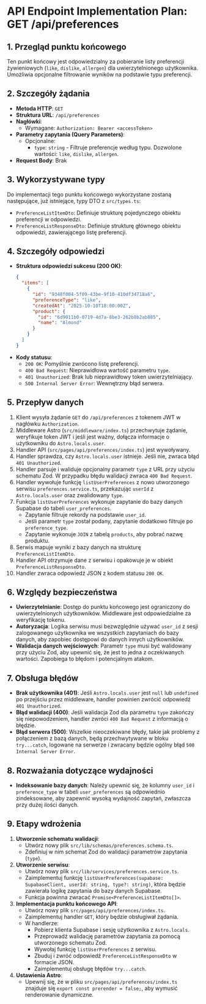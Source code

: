 # API Endpoint Implementation Plan: GET /api/preferences

## 1. Przegląd punktu końcowego
Ten punkt końcowy jest odpowiedzialny za pobieranie listy preferencji żywieniowych (`like`, `dislike`, `allergen`) dla uwierzytelnionego użytkownika. Umożliwia opcjonalne filtrowanie wyników na podstawie typu preferencji.

## 2. Szczegóły żądania
- **Metoda HTTP**: `GET`
- **Struktura URL**: `/api/preferences`
- **Nagłówki**:
  - Wymagane: `Authorization: Bearer <accessToken>`
- **Parametry zapytania (Query Parameters)**:
  - Opcjonalne:
    - `type`: `string` - Filtruje preferencje według typu. Dozwolone wartości: `like`, `dislike`, `allergen`.
- **Request Body**: Brak

## 3. Wykorzystywane typy
Do implementacji tego punktu końcowego wykorzystane zostaną następujące, już istniejące, typy DTO z `src/types.ts`:
- `PreferenceListItemDto`: Definiuje strukturę pojedynczego obiektu preferencji w odpowiedzi.
- `PreferenceListResponseDto`: Definiuje strukturę głównego obiektu odpowiedzi, zawierającego listę preferencji.

## 4. Szczegóły odpowiedzi
- **Struktura odpowiedzi sukcesu (200 OK)**:
  ```json
  {
    "items": [
      {
        "id": "9348f004-5f09-43be-9f10-410df34718a6",
        "preferenceType": "like",
        "createdAt": "2025-10-10T18:00:00Z",
        "product": {
          "id": "6d9011b0-0719-4d7a-8be3-262b8b2ab885",
          "name": "Almond"
        }
      }
    ]
  }
  ```
- **Kody statusu**:
  - `200 OK`: Pomyślnie zwrócono listę preferencji.
  - `400 Bad Request`: Nieprawidłowa wartość parametru `type`.
  - `401 Unauthorized`: Brak lub nieprawidłowy token uwierzytelniający.
  - `500 Internal Server Error`: Wewnętrzny błąd serwera.

## 5. Przepływ danych
1.  Klient wysyła żądanie `GET` do `/api/preferences` z tokenem JWT w nagłówku `Authorization`.
2.  Middleware Astro (`src/middleware/index.ts`) przechwytuje żądanie, weryfikuje token JWT i jeśli jest ważny, dołącza informacje o użytkowniku do `Astro.locals.user`.
3.  Handler API (`src/pages/api/preferences/index.ts`) jest wywoływany.
4.  Handler sprawdza, czy `Astro.locals.user` istnieje. Jeśli nie, zwraca błąd `401 Unauthorized`.
5.  Handler parsuje i waliduje opcjonalny parametr `type` z URL przy użyciu schematu Zod. W przypadku błędu walidacji zwraca `400 Bad Request`.
6.  Handler wywołuje funkcję `listUserPreferences` z nowo utworzonego serwisu `preferences.service.ts`, przekazując `userId` z `Astro.locals.user` oraz zwalidowany `type`.
7.  Funkcja `listUserPreferences` wykonuje zapytanie do bazy danych Supabase do tabeli `user_preferences`.
    - Zapytanie filtruje rekordy na podstawie `user_id`.
    - Jeśli parametr `type` został podany, zapytanie dodatkowo filtruje po `preference_type`.
    - Zapytanie wykonuje `JOIN` z tabelą `products`, aby pobrać nazwę produktu.
8.  Serwis mapuje wyniki z bazy danych na strukturę `PreferenceListItemDto`.
9.  Handler API otrzymuje dane z serwisu i opakowuje je w obiekt `PreferenceListResponseDto`.
10. Handler zwraca odpowiedź JSON z kodem statusu `200 OK`.

## 6. Względy bezpieczeństwa
- **Uwierzytelnianie**: Dostęp do punktu końcowego jest ograniczony do uwierzytelnionych użytkowników. Middleware jest odpowiedzialne za weryfikację tokenu.
- **Autoryzacja**: Logika serwisu musi bezwzględnie używać `user_id` z sesji zalogowanego użytkownika we wszystkich zapytaniach do bazy danych, aby zapobiec dostępowi do danych innych użytkowników.
- **Walidacja danych wejściowych**: Parametr `type` musi być walidowany przy użyciu Zod, aby upewnić się, że jest to jedna z oczekiwanych wartości. Zapobiega to błędom i potencjalnym atakom.

## 7. Obsługa błędów
- **Brak użytkownika (401)**: Jeśli `Astro.locals.user` jest `null` lub `undefined` po przejściu przez middleware, handler powinien zwrócić odpowiedź `401 Unauthorized`.
- **Błąd walidacji (400)**: Jeśli walidacja Zod dla parametru `type` zakończy się niepowodzeniem, handler zwróci `400 Bad Request` z informacją o błędzie.
- **Błąd serwera (500)**: Wszelkie nieoczekiwane błędy, takie jak problemy z połączeniem z bazą danych, będą przechwytywane w bloku `try...catch`, logowane na serwerze i zwracany będzie ogólny błąd `500 Internal Server Error`.

## 8. Rozważania dotyczące wydajności
- **Indeksowanie bazy danych**: Należy upewnić się, że kolumny `user_id` i `preference_type` w tabeli `user_preferences` są odpowiednio zindeksowane, aby zapewnić wysoką wydajność zapytań, zwłaszcza przy dużej ilości danych.

## 9. Etapy wdrożenia
1.  **Utworzenie schematu walidacji**:
    - Utwórz nowy plik `src/lib/schemas/preferences.schema.ts`.
    - Zdefiniuj w nim schemat Zod do walidacji parametrów zapytania (`type`).
2.  **Utworzenie serwisu**:
    - Utwórz nowy plik `src/lib/services/preferences.service.ts`.
    - Zaimplementuj funkcję `listUserPreferences(supabase: SupabaseClient, userId: string, type?: string)`, która będzie zawierała logikę zapytania do bazy danych Supabase.
    - Funkcja powinna zwracać `Promise<PreferenceListItemDto[]>`.
3.  **Implementacja punktu końcowego API**:
    - Utwórz nowy plik `src/pages/api/preferences/index.ts`.
    - Zaimplementuj handler `GET`, który będzie obsługiwał żądania.
    - W handlerze:
        - Pobierz klienta Supabase i sesję użytkownika z `Astro.locals`.
        - Przeprowadź walidację parametrów zapytania za pomocą utworzonego schematu Zod.
        - Wywołaj funkcję `listUserPreferences` z serwisu.
        - Zbuduj i zwróć odpowiedź `PreferenceListResponseDto` w formacie JSON.
        - Zaimplementuj obsługę błędów `try...catch`.
4.  **Ustawienia Astro**:
    - Upewnij się, że w pliku `src/pages/api/preferences/index.ts` znajduje się `export const prerender = false;`, aby wymusić renderowanie dynamiczne.
